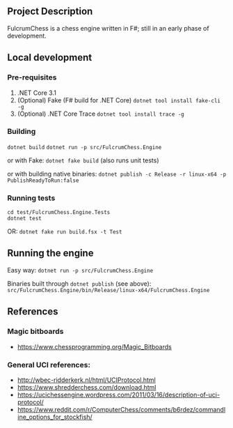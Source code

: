 ## Project Description

FulcrumChess is a chess engine written in F#; still in an early phase of development.

## Local development

### Pre-requisites

1. .NET Core 3.1
2. (Optional) Fake (F# build for .NET Core)
`dotnet tool install fake-cli -g`
3. (Optional) .NET Core Trace
`dotnet tool install trace -g`

### Building

`dotnet build`
`dotnet run -p src/FulcrumChess.Engine`

or with Fake:
`dotnet fake build`
(also runs unit tests)

or with building native binaries:
`dotnet publish -c Release -r linux-x64 -p PublishReadyToRun:false`

### Running tests

```
cd test/FulcrumChess.Engine.Tests
dotnet test
```

OR:
`dotnet fake run build.fsx -t Test`

## Running the engine

Easy way:
`dotnet run -p src/FulcrumChess.Engine`

Binaries built through `dotnet publish` (see above):
`src/FulcrumChess.Engine/bin/Release/linux-x64/FulcrumChess.Engine`

## References

### Magic bitboards

- https://www.chessprogramming.org/Magic_Bitboards

### General UCI references:
- http://wbec-ridderkerk.nl/html/UCIProtocol.html
- https://www.shredderchess.com/download.html
- https://ucichessengine.wordpress.com/2011/03/16/description-of-uci-protocol/
- https://www.reddit.com/r/ComputerChess/comments/b6rdez/commandline_options_for_stockfish/

